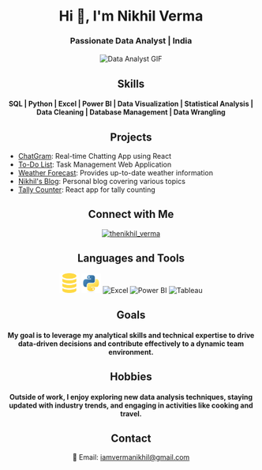 <!DOCTYPE html>
<html lang="en">
<head>
  <meta charset="UTF-8">
  <meta name="viewport" content="width=device-width, initial-scale=1.0">
  <title>Nikhil Verma - Data Analyst</title>
</head>
<body>
  <h1 align="center">Hi 👋, I'm Nikhil Verma</h1>

  <h3 align="center">Passionate Data Analyst | India</h3>

  <p align="center">
    <img height="300" width="400" alt="Data Analyst GIF" src="https://cdn.dribbble.com/users/1059583/screenshots/4171367/media/34e69eb61a7bd8dea1c957a8b82605a7.gif" align="center" />
  </p>

  <h2 align="center">Skills</h2>
  <h4 align="center">SQL | Python | Excel | Power BI | Data Visualization | Statistical Analysis | Data Cleaning | Database Management | Data Wrangling</h4>

  <h2 align="center">Projects</h2>
  <ul>
    <li><a href="https://chatgram-0xsk.onrender.com/login">ChatGram</a>: Real-time Chatting App using React</li>
    <li><a href="https://todolist-4vzg.onrender.com/">To-Do List</a>: Task Management Web Application</li>
    <li><a href="https://nodejs-production-49e1.up.railway.app/">Weather Forecast</a>: Provides up-to-date weather information</li>
    <li><a href="https://blushing-gold-pants.cyclic.app/">Nikhil's Blog</a>: Personal blog covering various topics</li>
    <li><a href="https://tallycounter.onrender.com">Tally Counter</a>: React app for tally counting</li>
  </ul>

  <h2 align="center">Connect with Me</h2>
  <p align="center">
    <a href="https://twitter.com/thenikhil_verma" target="blank"><img src="https://img.shields.io/twitter/follow/thenikhil_verma?logo=twitter&style=for-the-badge" alt="thenikhil_verma" /></a>
  </p>

  <h2 align="center">Languages and Tools</h2>
  <p align="center">
    <img src="https://raw.githubusercontent.com/devicons/devicon/master/icons/sql/sql-original.svg" alt="SQL" width="40" height="40"/>
    <img src="https://raw.githubusercontent.com/devicons/devicon/master/icons/python/python-original.svg" alt="Python" width="40" height="40"/>
    <img src="https://raw.githubusercontent.com/devicons/devicon/master/icons/excel/excel-original.svg" alt="Excel" width="40" height="40"/>
    <img src="https://www.vectorlogo.zone/logos/powerbi/powerbi-icon.svg" alt="Power BI" width="40" height="40"/>
    <img src="https://raw.githubusercontent.com/devicons/devicon/master/icons/tableau/tableau-plain.svg" alt="Tableau" width="40" height="40"/>
  </p>

  <h2 align="center">Goals</h2>
  <h4 align="center">My goal is to leverage my analytical skills and technical expertise to drive data-driven decisions and contribute effectively to a dynamic team environment.</h4>

  <h2 align="center">Hobbies</h2>
  <h4 align="center">Outside of work, I enjoy exploring new data analysis techniques, staying updated with industry trends, and engaging in activities like cooking and travel.</h4>

  <h2 align="center">Contact</h2>
  <p align="center">📧 Email: <a href="mailto:iamvermanikhil@gmail.com">iamvermanikhil@gmail.com</a></p>

</body>
</html>

